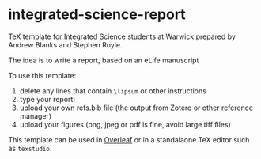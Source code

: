 # integrated-science-report

TeX template for Integrated Science students at Warwick prepared by Andrew Blanks and Stephen Royle.

The idea is to write a report, based on an eLife manuscript

To use this template:

1. delete any lines that contain `\lipsum` or other instructions
2. type your report!
3. upload your own refs.bib file (the output from Zotero or other reference manager)
4. upload your figures (png, jpeg or pdf is fine, avoid large tiff files)

This template can be used in [Overleaf](https://www.overleaf.com) or in a standalaone TeX editor such as `texstudio`.
